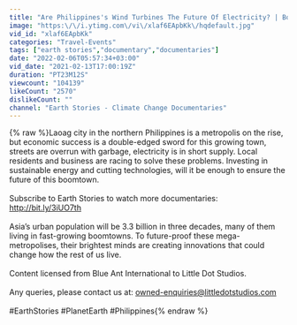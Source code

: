 ```yaml
---
title: "Are Philippines's Wind Turbines The Future Of Electricity? | Boomtown Asia | Earth Stories"
image: "https:\/\/i.ytimg.com\/vi\/xlaf6EApbKk\/hqdefault.jpg"
vid_id: "xlaf6EApbKk"
categories: "Travel-Events"
tags: ["earth stories","documentary","documentaries"]
date: "2022-02-06T05:57:34+03:00"
vid_date: "2021-02-13T17:00:19Z"
duration: "PT23M12S"
viewcount: "104139"
likeCount: "2570"
dislikeCount: ""
channel: "Earth Stories - Climate Change Documentaries"
---
```

{% raw %}Laoag city in the northern Philippines is a metropolis on the rise, but economic success is a double-edged sword for this growing town, streets are overrun with garbage, electricity is in short supply. Local residents and business are racing to solve these problems. Investing in sustainable energy and cutting technologies, will it be enough to ensure the future of this boomtown.<br /><br />Subscribe to Earth Stories to watch more documentaries: <a rel="nofollow" target="blank" href="http://bit.ly/3iUO7th">http://bit.ly/3iUO7th</a><br /><br />Asia’s urban population will be 3.3 billion in three decades, many of them living in fast-growing boomtowns. To future-proof these mega-metropolises, their brightest minds are creating innovations that could change how the rest of us live.<br /><br />Content licensed from Blue Ant International to Little Dot Studios.<br /><br />Any queries, please contact us at: owned-enquiries@littledotstudios.com<br /><br />#EarthStories #PlanetEarth #Philippines{% endraw %}
